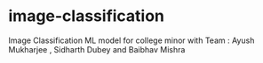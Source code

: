 # image-classification
Image Classification ML model for college minor with Team : Ayush Mukharjee , Sidharth Dubey and Baibhav Mishra
